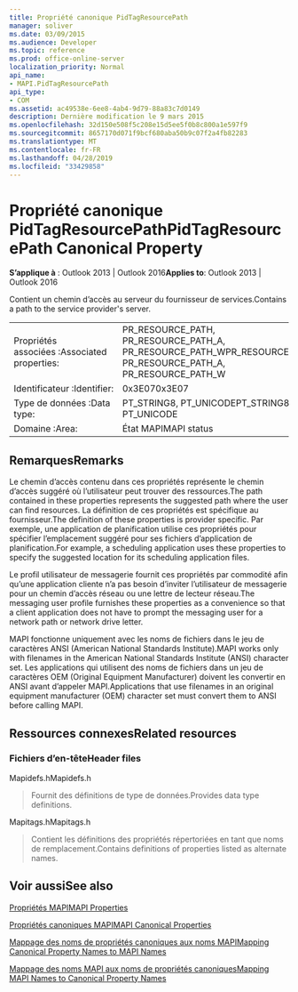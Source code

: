 ```yaml
---
title: Propriété canonique PidTagResourcePath
manager: soliver
ms.date: 03/09/2015
ms.audience: Developer
ms.topic: reference
ms.prod: office-online-server
localization_priority: Normal
api_name:
- MAPI.PidTagResourcePath
api_type:
- COM
ms.assetid: ac49538e-6ee8-4ab4-9d79-88a83c7d0149
description: Dernière modification le 9 mars 2015
ms.openlocfilehash: 32d150e508f5c208e15d5ee5f0b8c800a1e597f9
ms.sourcegitcommit: 8657170d071f9bcf680aba50b9c07f2a4fb82283
ms.translationtype: MT
ms.contentlocale: fr-FR
ms.lasthandoff: 04/28/2019
ms.locfileid: "33429858"
---
```

# <a name="pidtagresourcepath-canonical-property"></a><span data-ttu-id="5f1e7-103">Propriété canonique PidTagResourcePath</span><span class="sxs-lookup"><span data-stu-id="5f1e7-103">PidTagResourcePath Canonical Property</span></span>

  
  
<span data-ttu-id="5f1e7-104">**S’applique à** : Outlook 2013 | Outlook 2016</span><span class="sxs-lookup"><span data-stu-id="5f1e7-104">**Applies to**: Outlook 2013 | Outlook 2016</span></span> 
  
<span data-ttu-id="5f1e7-105">Contient un chemin d’accès au serveur du fournisseur de services.</span><span class="sxs-lookup"><span data-stu-id="5f1e7-105">Contains a path to the service provider's server.</span></span>
  
|||
|:-----|:-----|
|<span data-ttu-id="5f1e7-106">Propriétés associées :</span><span class="sxs-lookup"><span data-stu-id="5f1e7-106">Associated properties:</span></span>  <br/> |<span data-ttu-id="5f1e7-107">PR_RESOURCE_PATH, PR_RESOURCE_PATH_A, PR_RESOURCE_PATH_W</span><span class="sxs-lookup"><span data-stu-id="5f1e7-107">PR_RESOURCE_PATH, PR_RESOURCE_PATH_A, PR_RESOURCE_PATH_W</span></span>  <br/> |
|<span data-ttu-id="5f1e7-108">Identificateur :</span><span class="sxs-lookup"><span data-stu-id="5f1e7-108">Identifier:</span></span>  <br/> |<span data-ttu-id="5f1e7-109">0x3E07</span><span class="sxs-lookup"><span data-stu-id="5f1e7-109">0x3E07</span></span>  <br/> |
|<span data-ttu-id="5f1e7-110">Type de données :</span><span class="sxs-lookup"><span data-stu-id="5f1e7-110">Data type:</span></span>  <br/> |<span data-ttu-id="5f1e7-111">PT_STRING8, PT_UNICODE</span><span class="sxs-lookup"><span data-stu-id="5f1e7-111">PT_STRING8, PT_UNICODE</span></span>  <br/> |
|<span data-ttu-id="5f1e7-112">Domaine :</span><span class="sxs-lookup"><span data-stu-id="5f1e7-112">Area:</span></span>  <br/> |<span data-ttu-id="5f1e7-113">État MAPI</span><span class="sxs-lookup"><span data-stu-id="5f1e7-113">MAPI status</span></span>  <br/> |
   
## <a name="remarks"></a><span data-ttu-id="5f1e7-114">Remarques</span><span class="sxs-lookup"><span data-stu-id="5f1e7-114">Remarks</span></span>

<span data-ttu-id="5f1e7-115">Le chemin d’accès contenu dans ces propriétés représente le chemin d’accès suggéré où l’utilisateur peut trouver des ressources.</span><span class="sxs-lookup"><span data-stu-id="5f1e7-115">The path contained in these properties represents the suggested path where the user can find resources.</span></span> <span data-ttu-id="5f1e7-116">La définition de ces propriétés est spécifique au fournisseur.</span><span class="sxs-lookup"><span data-stu-id="5f1e7-116">The definition of these properties is provider specific.</span></span> <span data-ttu-id="5f1e7-117">Par exemple, une application de planification utilise ces propriétés pour spécifier l’emplacement suggéré pour ses fichiers d’application de planification.</span><span class="sxs-lookup"><span data-stu-id="5f1e7-117">For example, a scheduling application uses these properties to specify the suggested location for its scheduling application files.</span></span>
  
<span data-ttu-id="5f1e7-118">Le profil utilisateur de messagerie fournit ces propriétés par commodité afin qu’une application cliente n’a pas besoin d’inviter l’utilisateur de messagerie pour un chemin d’accès réseau ou une lettre de lecteur réseau.</span><span class="sxs-lookup"><span data-stu-id="5f1e7-118">The messaging user profile furnishes these properties as a convenience so that a client application does not have to prompt the messaging user for a network path or network drive letter.</span></span>
  
<span data-ttu-id="5f1e7-119">MAPI fonctionne uniquement avec les noms de fichiers dans le jeu de caractères ANSI (American National Standards Institute).</span><span class="sxs-lookup"><span data-stu-id="5f1e7-119">MAPI works only with filenames in the American National Standards Institute (ANSI) character set.</span></span> <span data-ttu-id="5f1e7-120">Les applications qui utilisent des noms de fichiers dans un jeu de caractères OEM (Original Equipment Manufacturer) doivent les convertir en ANSI avant d’appeler MAPI.</span><span class="sxs-lookup"><span data-stu-id="5f1e7-120">Applications that use filenames in an original equipment manufacturer (OEM) character set must convert them to ANSI before calling MAPI.</span></span>
  
## <a name="related-resources"></a><span data-ttu-id="5f1e7-121">Ressources connexes</span><span class="sxs-lookup"><span data-stu-id="5f1e7-121">Related resources</span></span>

### <a name="header-files"></a><span data-ttu-id="5f1e7-122">Fichiers d’en-tête</span><span class="sxs-lookup"><span data-stu-id="5f1e7-122">Header files</span></span>

<span data-ttu-id="5f1e7-123">Mapidefs.h</span><span class="sxs-lookup"><span data-stu-id="5f1e7-123">Mapidefs.h</span></span>
  
> <span data-ttu-id="5f1e7-124">Fournit des définitions de type de données.</span><span class="sxs-lookup"><span data-stu-id="5f1e7-124">Provides data type definitions.</span></span>
    
<span data-ttu-id="5f1e7-125">Mapitags.h</span><span class="sxs-lookup"><span data-stu-id="5f1e7-125">Mapitags.h</span></span>
  
> <span data-ttu-id="5f1e7-126">Contient les définitions des propriétés répertoriées en tant que noms de remplacement.</span><span class="sxs-lookup"><span data-stu-id="5f1e7-126">Contains definitions of properties listed as alternate names.</span></span>
    
## <a name="see-also"></a><span data-ttu-id="5f1e7-127">Voir aussi</span><span class="sxs-lookup"><span data-stu-id="5f1e7-127">See also</span></span>



[<span data-ttu-id="5f1e7-128">Propriétés MAPI</span><span class="sxs-lookup"><span data-stu-id="5f1e7-128">MAPI Properties</span></span>](mapi-properties.md)
  
[<span data-ttu-id="5f1e7-129">Propriétés canoniques MAPI</span><span class="sxs-lookup"><span data-stu-id="5f1e7-129">MAPI Canonical Properties</span></span>](mapi-canonical-properties.md)
  
[<span data-ttu-id="5f1e7-130">Mappage des noms de propriétés canoniques aux noms MAPI</span><span class="sxs-lookup"><span data-stu-id="5f1e7-130">Mapping Canonical Property Names to MAPI Names</span></span>](mapping-canonical-property-names-to-mapi-names.md)
  
[<span data-ttu-id="5f1e7-131">Mappage des noms MAPI aux noms de propriétés canoniques</span><span class="sxs-lookup"><span data-stu-id="5f1e7-131">Mapping MAPI Names to Canonical Property Names</span></span>](mapping-mapi-names-to-canonical-property-names.md)

